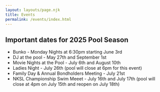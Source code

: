 ```yaml
---
layout: layouts/page.njk
title: Events
permalink: /events/index.html
---
```

## Important dates for 2025 Pool Season

* Bunko - Monday Nights at 6:30pm starting June 3rd
* DJ at the pool - May 27th and September 1st
* Movie Nights at the Pool - July 6th and August 10th
* Ladies Night - July 26th (pool will close at 6pm for this event)
* Family Day & Annual Bondholders Meeting - July 21st
* NKSL Championship Swim Meeet - July 16th and July 17th (pool will close at 4pm on July 15th and reopen on July 18th)